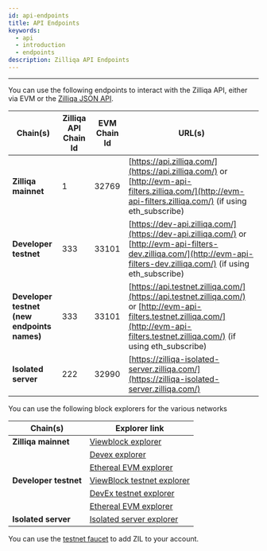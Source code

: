 ```yaml
---
id: api-endpoints
title: API Endpoints
keywords:
  - api
  - introduction
  - endpoints
description: Zilliqa API Endpoints
---
```


---

You can use the following endpoints to interact with the Zilliqa API, either via EVM or the
[Zilliqa JSON API](./api-introduction.md).

| Chain(s)              | Zilliqa API Chain Id | EVM Chain Id | URL(s)                                                                                                                                                      |
| --------------------- | -------------------- | ------------ |-------------------------------------------------------------------------------------------------------------------------------------------------------------|
| **Zilliqa mainnet**   | 1                    | 32769        | [https://api.zilliqa.com/](https://api.zilliqa.com/) or [http://evm-api-filters.zilliqa.com/](http://evm-api-filters.zilliqa.com/) (if using eth_subscribe) |
| **Developer testnet** | 333                  | 33101        | [https://dev-api.zilliqa.com/](https://dev-api.zilliqa.com/) or [http://evm-api-filters-dev.zilliqa.com/](http://evm-api-filters-dev.zilliqa.com/) (if using eth_subscribe)                                                                                               |
| **Developer testnet (new endpoints names)** | 333                  | 33101        | [https://api.testnet.zilliqa.com/](https://api.testnet.zilliqa.com/) or [http://evm-api-filters.testnet.zilliqa.com/](http://evm-api-filters.testnet.zilliqa.com/) (if using eth_subscribe)                                                                                               |
| **Isolated server**   | 222                  | 32990        | [https://zilliqa-isolated-server.zilliqa.com/](https://zilliqa-isolated-server.zilliqa.com/)                                                                |

You can use the following block explorers for the various networks

| Chain(s)              | Explorer link                                                                                                    |
| --------------------- | ---------------------------------------------------------------------------------------------------------------- |
| **Zilliqa mainnet**   | [Viewblock explorer](https://viewblock.io/zilliqa)                                                               |
|                       | [Devex explorer](https://devex.zilliqa.com/)                                                                     |
|                       | [Ethereal EVM explorer](https://evmx.zilliqa.com/overview)                                                       |
| **Developer testnet** | [ViewBlock testnet explorer](https://viewblock.io/zilliqa?network=testnet)                                       |
|                       | [DevEx testnet explorer](https://devex.zilliqa.com/?network=https%3A%2F%2Fdev-api.zilliqa.com)                   |
|                       | [Ethereal EVM explorer](https://evmx-dev.zilliqa.com/overview)                                                   |
| **Isolated server**   | [Isolated server explorer](https://devex.zilliqa.com/?network=https%3A%2F%2Fzilliqa-isolated-server.zilliqa.com) |

You can use the [testnet faucet](../../developers/developer-toolings/dev-tools-faucet.md) to add ZIL to your account.
